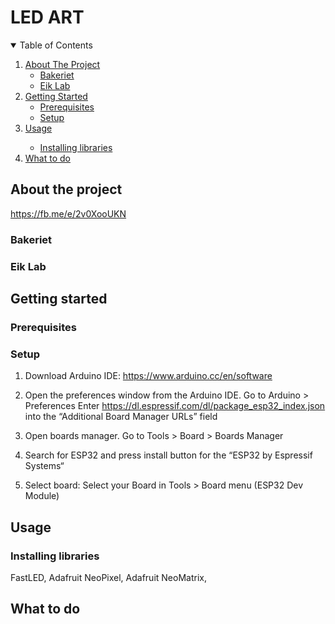 
# LED ART

<!-- TABLE OF CONTENTS -->
<details open="open">
  <summary>Table of Contents</summary>
  <ol>
    <li>
      <a href="#about-the-project">About The Project</a>
      <ul>
        <li><a href="#bakeriet">Bakeriet</a></li>
        <li><a href="#eik-lab">Eik Lab</a></li>
      </ul>
    </li>
    <li>
      <a href="#getting-started">Getting Started</a>
      <ul>
        <li><a href="#prerequisites">Prerequisites</a></li>
        <li><a href="#setup">Setup</a></li>
      </ul>
    </li>
    <li><a href="#usage">Usage</a></li>
      <ul>
          <li><a href="#installing-libraries">Installing libraries</a></li>
      </ul>
    <li><a href="#what-to-do">What to do</a></li>
  </ol>
</details>

<!-- CONTENTS -->

## About the project
https://fb.me/e/2v0XooUKN

### Bakeriet

### Eik Lab

## Getting started

### Prerequisites

### Setup

1. Download Arduino IDE: https://www.arduino.cc/en/software

2. Open the preferences window from the Arduino IDE. Go to Arduino > Preferences
    Enter https://dl.espressif.com/dl/package_esp32_index.json into the “Additional Board Manager URLs” field
    
3. Open boards manager. Go to Tools > Board > Boards Manager

4. Search for ESP32 and press install button for the “ESP32 by Espressif Systems“

5. Select board: Select your Board in Tools > Board menu (ESP32 Dev Module)

## Usage

### Installing libraries
FastLED,
Adafruit NeoPixel,
Adafruit NeoMatrix,
## What to do







